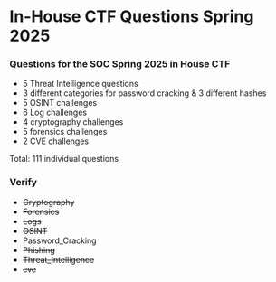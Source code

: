 # In-House CTF Questions Spring 2025
### Questions for the SOC Spring 2025 in House CTF

- 5 Threat Intelligence questions
- 3 different categories for password cracking & 3 different hashes
- 5 OSINT challenges
- 6 Log challenges
- 4 cryptography challenges
- 5 forensics challenges
- 2 CVE challenges
  
Total: 111 individual questions 

### Verify 
- ~~Cryptography~~
- ~~Forensics~~
- ~~Logs~~
- ~~OSINT~~
- Password_Cracking
- ~~Phishing~~
- ~~Threat_Intelligence~~
- ~~cve~~
